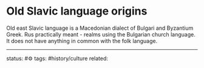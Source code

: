 # Old Slavic language origins
Old east Slavic language is a Macedonian dialect of Bulgari and Byzantium Greek.
Rus practically meant - realms using the Bulgarian church language.
It does not have anything in common with the folk language.

---
status: #⚙️ 
tags: #history/culture
related: 